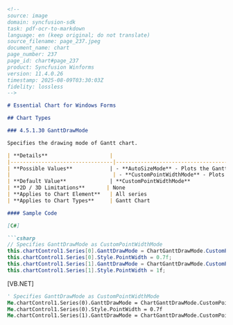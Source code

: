 ```markdown
<!--
source: image
domain: syncfusion-sdk
task: pdf-ocr-to-markdown
language: en (keep original; do not translate)
source_filename: page_237.jpeg
document_name: chart
page_number: 237
page_id: chart#page_237
product: Syncfusion Winforms
version: 11.4.0.26
timestamp: 2025-08-09T03:30:03Z
fidelity: lossless
-->

# Essential Chart for Windows Forms

## Chart Types

### 4.5.1.30 GanttDrawMode

Specifies the drawing mode of Gantt chart.

| **Details**                    |                                                                                               |
|---------------------------------|------------------------------------------------------------------------------------------------|
| **Possible Values**            | - **AutoSizeMode** - Plots the Gantt Chart side by side.                                   |
|                                 | - **CustomPointWidthMode** - Plots the Gantt Chart as Overlapped.                          |
| **Default Value**              | **CustomPointWidthMode**                                                                    |
| **2D / 3D Limitations**       | None                                                                                         |
| **Applies to Chart Element**   | All series                                                                                  |
| **Applies to Chart Types**     | Gantt Chart                                                                                 |

#### Sample Code

[C#]

```csharp
// Specifies GanttDrawMode as CustomPointWidthMode
this.chartControl1.Series[0].GanttDrawMode = ChartGanttDrawMode.CustomPointWidthMode;
this.chartControl1.Series[0].Style.PointWidth = 0.7f;
this.chartControl1.Series[1].GanttDrawMode = ChartGanttDrawMode.CustomPointWidthMode;
this.chartControl1.Series[1].Style.PointWidth = 1f;
```

[VB.NET]

```vb
' Specifies GanttDrawMode as CustomPointWidthMode
Me.chartControl1.Series(0).GanttDrawMode = ChartGanttDrawMode.CustomPointWidthMode
Me.chartControl1.Series(0).Style.PointWidth = 0.7f
Me.chartControl1.Series(1).GanttDrawMode = ChartGanttDrawMode.CustomPointWidthMode
```

<!-- tags: [Syncfusion Winforms, GanttDrawMode, Chart, Gantt Chart, DrawMode, AutoSizeMode, CustomPointWidthMode] keywords: [Gantt chart, drawing mode, AutoSizeMode, CustomPointWidthMode, C#, VB.NET, sample code] -->
```